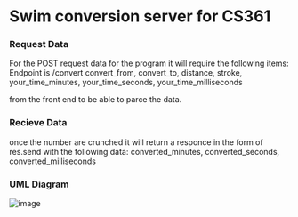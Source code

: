 # Swim conversion server for CS361

### Request Data
For the POST request data for the program it will require the following items:  
    Endpoint is /convert
    convert_from,
    convert_to,
    distance,
    stroke,
    your_time_minutes,
    your_time_seconds,
    your_time_milliseconds

from the front end to be able to parce the data.

### Recieve Data
once the number are crunched it will return a responce in the form of res.send with the following data:
    converted_minutes,
    converted_seconds,
    converted_milliseconds


### UML Diagram
![image](https://user-images.githubusercontent.com/78832578/218649622-d3aae3ce-edcf-46cb-9ee9-4c2b5dcbea69.png)

